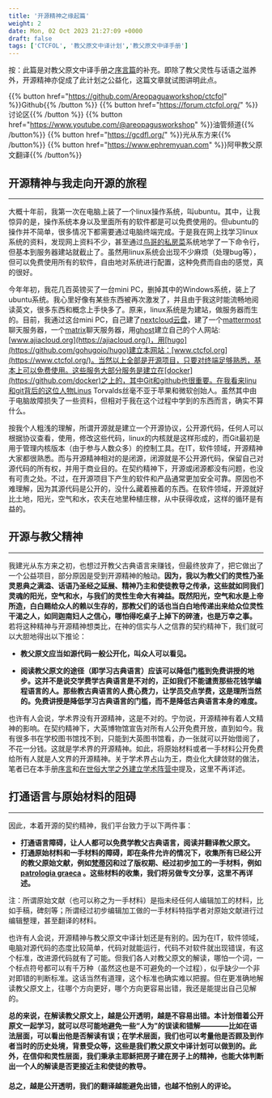 ```yaml
---
title: '开源精神之缘起篇'
weight: 2
date: Mon, 02 Oct 2023 21:27:09 +0000
draft: false
tags: ['CTCFOL', '教父原文中译计划','教父原文中译手册']
---
```


按：此篇是对教父原文中译手册之[序言篇](https://www.ctcfol.org/docs/%E5%BA%8F%E8%A8%80/)的补充。即除了教父灵性与话语之滋养外，开源精神亦促成了此计划之公益化，这篇文章就试图讲明此点。

{{% button href="https://github.com/Areopaguaworkshop/ctcfol" %}}Github{{% /button %}}
{{% button href="https://forum.ctcfol.org/" %}}讨论区{{% /button %}}
{{% button href="https://www.youtube.com/@areopagusworkshop" %}}油管频道{{% /button%}}
{{% button href="https://gcdfl.org/" %}}光从东方来{{% /button%}}
{{% button href="https://www.ephremyuan.com" %}}阿甲教父原文翻译{{% /button%}}

## 开源精神与我走向开源的旅程
-------

大概十年前，我第一次在电脑上装了一个linux操作系统，叫ubuntu。其中，让我惊异的是，操作系统本身以及里面所有的软件都是可以免费使用的。但ubuntu的操作并不简单，很多情况下都需要通过电脑终端完成。于是我在网上找学习linux系统的资料，发现网上资料不少，甚至通过[鸟哥的私房菜](https://linux.vbird.org/)系统地学了一下命令行，但基本到服务器建站就截止了。虽然用linux系统会出现不少麻烦（处理bug等），但可以免费使用所有的软件，自由地对系统进行配置，这种免费而自由的感觉，真的很好。

今年年初，我花几百英镑买了一台mini PC，删掉其中的Windows系统，装上了ubuntu系统。我心里好像有某些东西被再次激发了，并且由于我这时能流畅地阅读英文，很多东西和概念上手快多了。原来，linux系统是为建站，做服务器而生的。目前，我通过这台mini PC，自己建了[nextcloud云盘](https://github.com/nextcloud/all-in-one)，建了一个[mattermost](https://github.com/mattermost/mattermost)聊天服务器，一个[matrix](https://github.com/matrix-org)聊天服务器，用[ghost](https://github.com/TryGhost/Ghost)建立自己的个人网站:[www.ajiacloud.org](https://ajiacloud.org/)，用[hugo](https://github.com/gohugoio/hugo)建立本网站：[www.ctcfol.org](https://www.ctcfol.org/)。当然以上全部是开源项目，只要对终端足够熟悉，基本上可以免费使用。这些服务大部分服务是建立在[docker](https://github.com/docker)之上的，其中Git和github也很重要。在我看来linu和git背后的这位人物Linus Torvalds丝毫不亚于苹果和微软创始人。虽然其中由于电脑故障损失了一些资料，但相对于我在这个过程中学到的东西而言，确实不算什么。

按我个人粗浅的理解，所谓开源就是建立一个开源协议，公开源代码，任何人可以根据协议查看，使用，修改这些代码，linux的内核就是这样形成的，而Git最初是用于管理内核版本（由于参与人数众多）的控制工具。在IT，软件领域，开源精神大家都很熟悉。而与开源精神相对的是闭源，闭源就是不公开源代码，保留自己对源代码的所有权，并用于商业目的。在契约精神下，开源或闭源都没有问题，也没有可责之处。不过，在开源项目下产生的软件和产品通常更加安全可靠。原因也不难理解，因为其源代码是公开的，没什么藏着掖着的东西。在软件领域，开源就好比土地，阳光，空气和水，农夫在地里种植庄稼，从中获得收成，这样的循环是有益的。

## 开源与教父精神
------
我建光从东方来之初，也想过开教父古典语言来赚钱，但最终放弃了，把它做出了一个公益项目，部分原因是受到开源精神的触动。**因为，我以为教父们的灵性乃圣灵恩典之满溢、话语乃圣经之延展、精神乃主和使徒教导之传承，这些就如同我们灵魂的阳光，空气和水，与我们的灵性生命大有裨益。既然阳光，空气和水是上帝所造，白白赐给众人的赖以生存的，那教父们的话也当白白地传递出来给众位灵性干渴之人，如同迦南妇人之信心，哪怕得吃桌子上掉下的碎渣，也是万幸之事。** 若将这种精神与开源精神想类比，在神的信实与人之信靠的契约精神下，我们就可以大胆地得出以下推论：

- **教父原文应当如源代码一般公开化，叫众人可以看见。**

- **阅读教父原文的途径（即学习古典语言）应该可以降低门槛到免费讲授的地步。这并不是说交学费学古典语言是不对的，正如我们不能谴责那些花钱学编程语言的人。那些教古典语言的人费心费力，让学员交点学费，这是理所当然的。免费讲授是降低学习古典语言的门槛，而不是降低古典语言本身的难度。**

也许有人会说，学术界没有开源精神，这是不对的。宁勿说，开源精神有着人文精神的影响。在契约精神下，大英博物馆宣告对所有人公开免费开放，直到如今。我有很多书在学校图书馆找不到，只能到大英图书馆看，办一张就可以开始借阅了，不花一分钱。这就是学术界的开源精神。如此，将原始材料或者一手材料公开免费给所有人就是人文界的开源精神。关于学术界占山为王，商业化大肆敛财的做法，笔者已在本手册[序言](https://www.ctcfol.org/docs/%E5%BA%8F%E8%A8%80/)和[在世俗大学之外建立学术阵营中](https://areopagusworkshop.uk/2022/07/11/%e8%ae%ba%e5%9c%a8%e4%b8%96%e4%bf%97%e5%a4%a7%e5%ad%a6%e4%b9%8b%e5%a4%96%e5%bb%ba%e7%ab%8b%e5%ad%a6%e6%9c%af%e9%98%b5%e8%90%a5%e7%9a%84%e5%bf%85%e8%a6%81%e6%80%a7/)提及，这里不再详述。

## 打通语言与原始材料的阻碍
------

因此，本着开源的契约精神，我们平台致力于以下两件事：

- **打通语言障碍，让人人都可以免费学教父古典语言，阅读并翻译教父原文。**
- **打通原始材料和一手材料的障碍，即在条件允许的情况下，收集所有已经公开的教父原始文献，例如[梵蒂冈](https://digi.vatlib.it/view/MSS_Vat.sir.110)和过了版权期、经过初步加工的一手材料，例如 [patrologia graeca](https://patristica.net/graeca/) 。这些材料的收集，我们将另做专文分享，这里不再详述。**

注：所谓原始文献（也可以称之为一手材料）是指未经任何人编辑加工的材料，比如手稿，碑刻等；所谓经过初步编辑加工做的一手材料特指学者对原始文献进行过编辑整理，甚至翻译的材料。

也许有人会说，开源精神与教父原文中译计划还是有别的。因为在IT，软件领域，电脑对源代码的态度比较简单，代码对就能运行，代码不对软件就出现错误，有这个标准，改进源代码就有了可能。但我们各人对教父原文的解读，哪怕一个词，一个标点符号都可以有千万种（虽然这也是不可避免的一个过程），似乎缺少一个非对即错的判断标准。这话当然有道理，这个标准也确实难以把握。但在更准确地解读教父原文上，往哪个方向更好，哪个方向更容易出错，我还是能提出自己见解的。

**总的来说，在解读教父原文上，越是公开透明，越是不容易出错。本计划借着公开原文一起学习，就可以尽可能地避免一些“人为”的误读和错解————比如在语法层面，可以看出他是否解读有误；在学术层面，我们也可以考量他是否顾及到作者当时的历史处境，背景受众等，这些是我们教父原文中译计划可以做到的。此外，在信仰和灵性层面，我们秉承主耶稣把房子建在房子上的精神，也能大体判断出一个人的解读是否更接近主和使徒的教导。**

#### 总之，越是公开透明，我们的翻译越能避免出错，也越不怕别人的评论。
